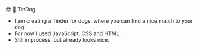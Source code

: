😍 🐩 TinDog

- I am creating a Tinder for dogs, where you can find a nice match to your dog!
- For now I used JavaScript, CSS and HTML.
- Still in process, but already looks nice.

